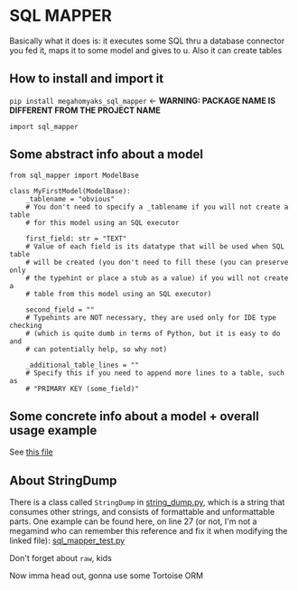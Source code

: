 # SQL MAPPER

Basically what it does is: it executes some SQL thru a database connector you
fed it, maps it to some model and gives to u. Also it can create tables

## How to install and import it

`pip install megahomyaks_sql_mapper` <- **WARNING: PACKAGE NAME IS DIFFERENT
                                          FROM THE PROJECT NAME**

`import sql_mapper` 

## Some abstract info about a model

    from sql_mapper import ModelBase

    class MyFirstModel(ModelBase):
        _tablename = "obvious"
        # You don't need to specify a _tablename if you will not create a table
        # for this model using an SQL executor

        first_field: str = "TEXT"
        # Value of each field is its datatype that will be used when SQL table
        # will be created (you don't need to fill these (you can preserve only
        # the typehint or place a stub as a value) if you will not create a
        # table from this model using an SQL executor)

        second_field = ""
        # Typehints are NOT necessary, they are used only for IDE type checking
        # (which is quite dumb in terms of Python, but it is easy to do and
        # can potentially help, so why not)

        _additional_table_lines = ""
        # Specify this if you need to append more lines to a table, such as
        # "PRIMARY KEY (some_field)"

## Some concrete info about a model + overall usage example

See [this file](tests/docs_example_test.py)

## About StringDump

There is a class called `StringDump` in
[string_dump.py](sql_mapper/string_dump.py), which
is a string that consumes other strings, and consists of formattable and
unformattable parts. One example can be found here, on line 27 (or not, I'm
not a megamind who can remember this reference and fix it when modifying the
linked file): [sql_mapper_test.py](tests/sql_mapper_test.py)

Don't forget about `raw`, kids

Now imma head out, gonna use some Tortoise ORM

